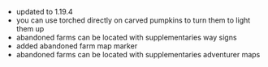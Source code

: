 - updated to 1.19.4
- you can use torched directly on carved pumpkins to turn them to light them up
- abandoned farms can be located with supplementaries way signs
- added abandoned farm map marker
- abandoned farms can be located with supplementaries adventurer maps